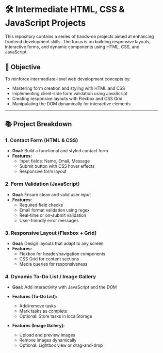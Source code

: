 # 🛠️ Intermediate HTML, CSS & JavaScript Projects

This repository contains a series of hands-on projects aimed at enhancing frontend development skills. The focus is on building responsive layouts, interactive forms, and dynamic components using HTML, CSS, and JavaScript.

## 🎯 Objective

To reinforce intermediate-level web development concepts by:
- Mastering form creation and styling with HTML and CSS
- Implementing client-side form validation using JavaScript
- Creating responsive layouts with Flexbox and CSS Grid
- Manipulating the DOM dynamically for interactive elements

---

## 📚 Project Breakdown

### 1. Contact Form (HTML & CSS)
- **Goal:** Build a functional and styled contact form
- **Features:**
  - Input fields: Name, Email, Message
  - Submit button with CSS hover effects
  - Responsive form layout

### 2. Form Validation (JavaScript)
- **Goal:** Ensure clean and valid user input
- **Features:**
  - Required field checks
  - Email format validation using regex
  - Real-time or on-submit validation
  - User-friendly error messages

### 3. Responsive Layout (Flexbox + Grid)
- **Goal:** Design layouts that adapt to any screen
- **Features:**
  - Flexbox for header/navigation components
  - CSS Grid for content sections
  - Media queries for responsiveness

### 4. Dynamic To-Do List / Image Gallery
- **Goal:** Add interactivity with JavaScript and the DOM
- **Features (To-Do List):**
  - Add/remove tasks
  - Mark tasks as complete
  - Optional: Store tasks in localStorage

- **Features (Image Gallery):**
  - Upload and preview images
  - Remove images dynamically
  - Optional: Lightbox view or drag-and-drop



